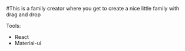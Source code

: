 #This is a family creator where you get to create a nice little family with drag and drop

Tools: 
 - React
 - Material-ui